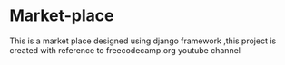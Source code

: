 # Market-place
This is a market place designed using django framework ,this project is created with reference to freecodecamp.org youtube channel
